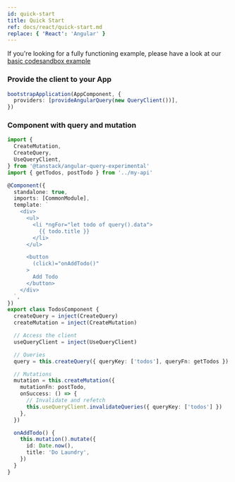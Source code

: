 ```yaml
---
id: quick-start
title: Quick Start
ref: docs/react/quick-start.md
replace: { 'React': 'Angular' }
---
```


[//]: # 'Example'

If you're looking for a fully functioning example, please have a look at our [basic codesandbox example](../examples/angular/basic)

### Provide the client to your App

```typescript
bootstrapApplication(AppComponent, {
  providers: [provideAngularQuery(new QueryClient())],
})
```

### Component with query and mutation

```typescript
import {
  CreateMutation,
  CreateQuery,
  UseQueryClient,
} from '@tanstack/angular-query-experimental'
import { getTodos, postTodo } from '../my-api'

@Component({
  standalone: true,
  imports: [CommonModule],
  template: `
    <div>
      <ul>
        <li *ngFor="let todo of query().data">
          {{ todo.title }}
        </li>
      </ul>

      <button
        (click)="onAddTodo()"
      >
        Add Todo
      </button>
    </div>
  `,
})
export class TodosComponent {
  createQuery = inject(CreateQuery)
  createMutation = inject(CreateMutation)

  // Access the client
  useQueryClient = inject(UseQueryClient)

  // Queries
  query = this.createQuery({ queryKey: ['todos'], queryFn: getTodos })

  // Mutations
  mutation = this.createMutation({
    mutationFn: postTodo,
    onSuccess: () => {
      // Invalidate and refetch
      this.useQueryClient.invalidateQueries({ queryKey: ['todos'] })
    },
  })

  onAddTodo() {
    this.mutation().mutate({
      id: Date.now(),
      title: 'Do Laundry',
    })
  }
}
```

[//]: # 'Example'
